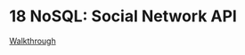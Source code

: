 # 18 NoSQL: Social Network API
[Walkthrough
](https://drive.google.com/file/d/1otkkoib5klyFb19ZNkIieqaORsaHEOtD/view)
